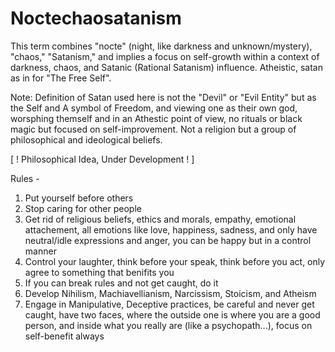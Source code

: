 # Noctechaosatanism

This term combines "nocte" (night, like darkness and unknown/mystery), "chaos," "Satanism," and implies a focus on self-growth within a context of darkness, chaos, and Satanic (Rational Satanism) influence. Atheistic, satan as in for "The Free Self".

Note: Definition of Satan used here is not the "Devil" or "Evil Entity" but as the Self and A symbol of Freedom, and viewing one as their own god, worsphing themself and in an Athestic point of view, no rituals or black magic but focused on self-improvement. Not a religion but a group of philosophical and ideological beliefs. 

[ ! Philosophical Idea, Under Development ! ]

Rules -

1. Put yourself before others
2. Stop caring for other people
3. Get rid of religious beliefs, ethics and morals, empathy, emotional attachement, all emotions like love, happiness, sadness, and only have neutral/idle expressions and anger, you can be happy but in a control manner
4. Control your laughter, think before your speak, think before you act, only agree to something that benifits you
5. If you can break rules and not get caught, do it
6. Develop Nihilism, Machiavellianism, Narcissism, Stoicism, and Atheism
7. Engage in Manipulative, Deceptive practices, be careful and never get caught, have two faces, where the outside one is where you are a good person, and inside what you really are (like a psychopath...), focus on self-benefit always
